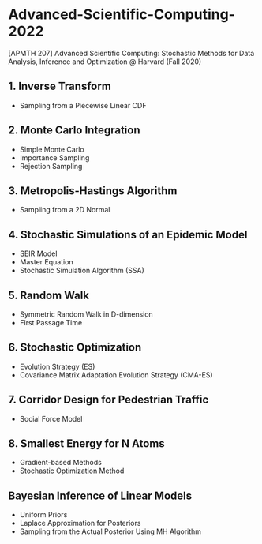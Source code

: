 # Advanced-Scientific-Computing-2022
[APMTH 207] Advanced Scientific Computing: Stochastic Methods for Data Analysis, Inference and Optimization @ Harvard (Fall 2020)

## 1. Inverse Transform 
  * Sampling from a Piecewise Linear CDF

## 2. Monte Carlo Integration
  * Simple Monte Carlo
  * Importance Sampling
  * Rejection Sampling
  
## 3. Metropolis-Hastings Algorithm
  * Sampling from a 2D Normal
  
## 4. Stochastic Simulations of an Epidemic Model
  * SEIR Model
  * Master Equation
  * Stochastic Simulation Algorithm (SSA)
  
## 5. Random Walk
  * Symmetric Random Walk in D-dimension
  * First Passage Time

## 6. Stochastic Optimization
  * Evolution Strategy (ES)
  * Covariance Matrix Adaptation Evolution Strategy (CMA-ES) 

## 7. Corridor Design for Pedestrian Traffic
  * Social Force Model
  
## 8. Smallest Energy for N Atoms
  * Gradient-based Methods
  * Stochastic Optimization Method
  
## Bayesian Inference of Linear Models
  * Uniform Priors
  * Laplace Approximation for Posteriors
  * Sampling from the Actual Posterior Using MH Algorithm
